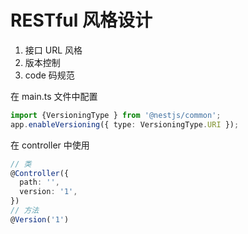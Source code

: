# RESTful 风格设计

1. 接口 URL 风格
2. 版本控制
3. code 码规范

在 main.ts 文件中配置

```typescript
import {VersioningType } from '@nestjs/common';
app.enableVersioning({ type: VersioningType.URI });
```

在 controller 中使用

```typescript
// 类
@Controller({
  path: '',
  version: '1', 
})
// 方法
@Version('1') 
```
